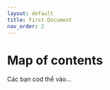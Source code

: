 ```yaml
---
layout: default
title: First Document
nav_order: 2
---
```


# Map of contents

Các bạn cod thể vào...
